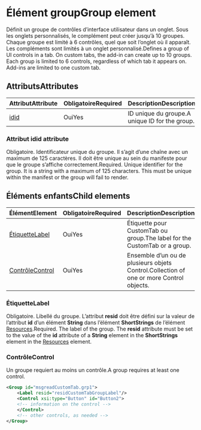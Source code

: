 # <a name="group-element"></a><span data-ttu-id="182a3-101">Élément group</span><span class="sxs-lookup"><span data-stu-id="182a3-101">Group element</span></span>

<span data-ttu-id="182a3-p101">Définit un groupe de contrôles d’interface utilisateur dans un onglet.  Sous les onglets personnalisés, le complément peut créer jusqu’à 10 groupes. Chaque groupe est limité à 6 contrôles, quel que soit l’onglet où il apparaît. Les compléments sont limités à un onglet personnalisé.</span><span class="sxs-lookup"><span data-stu-id="182a3-p101">Defines a group of UI controls in a tab.  On custom tabs, the add-in can create up to 10 groups. Each group is limited to 6 controls, regardless of which tab it appears on. Add-ins are limited to one custom tab.</span></span>

## <a name="attributes"></a><span data-ttu-id="182a3-105">Attributs</span><span class="sxs-lookup"><span data-stu-id="182a3-105">Attributes</span></span>

|  <span data-ttu-id="182a3-106">Attribut</span><span class="sxs-lookup"><span data-stu-id="182a3-106">Attribute</span></span>  |  <span data-ttu-id="182a3-107">Obligatoire</span><span class="sxs-lookup"><span data-stu-id="182a3-107">Required</span></span>  |  <span data-ttu-id="182a3-108">Description</span><span class="sxs-lookup"><span data-stu-id="182a3-108">Description</span></span>  |
|:-----|:-----|:-----|
|  [<span data-ttu-id="182a3-109">id</span><span class="sxs-lookup"><span data-stu-id="182a3-109">id</span></span>](#id-attribute)  |  <span data-ttu-id="182a3-110">Oui</span><span class="sxs-lookup"><span data-stu-id="182a3-110">Yes</span></span>  | <span data-ttu-id="182a3-111">ID unique du groupe.</span><span class="sxs-lookup"><span data-stu-id="182a3-111">A unique ID for the group.</span></span>|

### <a name="id-attribute"></a><span data-ttu-id="182a3-112">Attribut id</span><span class="sxs-lookup"><span data-stu-id="182a3-112">id attribute</span></span>

<span data-ttu-id="182a3-p102">Obligatoire. Identificateur unique du groupe. Il s’agit d’une chaîne avec un maximum de 125 caractères. Il doit être unique au sein du manifeste pour que le groupe s’affiche correctement.</span><span class="sxs-lookup"><span data-stu-id="182a3-p102">Required. Unique identifier for the group. It is a string with a maximum of 125 characters. This must be unique within the manifest or the group will fail to render.</span></span>

## <a name="child-elements"></a><span data-ttu-id="182a3-117">Éléments enfants</span><span class="sxs-lookup"><span data-stu-id="182a3-117">Child elements</span></span>
|  <span data-ttu-id="182a3-118">Élément</span><span class="sxs-lookup"><span data-stu-id="182a3-118">Element</span></span> |  <span data-ttu-id="182a3-119">Obligatoire</span><span class="sxs-lookup"><span data-stu-id="182a3-119">Required</span></span>  |  <span data-ttu-id="182a3-120">Description</span><span class="sxs-lookup"><span data-stu-id="182a3-120">Description</span></span>  |
|:-----|:-----|:-----|
|  [<span data-ttu-id="182a3-121">Étiquette</span><span class="sxs-lookup"><span data-stu-id="182a3-121">Label</span></span>](#label)      | <span data-ttu-id="182a3-122">Oui</span><span class="sxs-lookup"><span data-stu-id="182a3-122">Yes</span></span> |  <span data-ttu-id="182a3-123">Étiquette pour CustomTab ou group.</span><span class="sxs-lookup"><span data-stu-id="182a3-123">The label for the CustomTab or a group.</span></span>  |
|  [<span data-ttu-id="182a3-124">Contrôle</span><span class="sxs-lookup"><span data-stu-id="182a3-124">Control</span></span>](#control)    | <span data-ttu-id="182a3-125">Oui</span><span class="sxs-lookup"><span data-stu-id="182a3-125">Yes</span></span> |  <span data-ttu-id="182a3-126">Ensemble d’un ou de plusieurs objets Control.</span><span class="sxs-lookup"><span data-stu-id="182a3-126">Collection of one or more Control objects.</span></span>  |

### <a name="label"></a><span data-ttu-id="182a3-127">Étiquette</span><span class="sxs-lookup"><span data-stu-id="182a3-127">Label</span></span> 

<span data-ttu-id="182a3-p103">Obligatoire. Libellé du groupe. L’attribut  **resid** doit être défini sur la valeur de l’attribut **id** d’un élément **String** dans l’élément **ShortStrings** de l’élément [Resources](resources.md).</span><span class="sxs-lookup"><span data-stu-id="182a3-p103">Required. The label of the group. The  **resid** attribute must be set to the value of the **id** attribute of a **String** element in the **ShortStrings** element in the [Resources](resources.md) element.</span></span>

### <a name="control"></a><span data-ttu-id="182a3-131">Contrôle</span><span class="sxs-lookup"><span data-stu-id="182a3-131">Control</span></span>
<span data-ttu-id="182a3-132">Un groupe requiert au moins un contrôle.</span><span class="sxs-lookup"><span data-stu-id="182a3-132">A group requires at least one control.</span></span>

```xml
<Group id="msgreadCustomTab.grp1">
    <Label resid="residCustomTabGroupLabel"/>
    <Control xsi:type="Button" id="Button2">
    <!-- information on the control -->
    </Control>
    <!-- other controls, as needed -->
</Group>
```